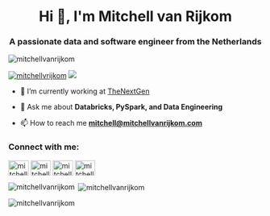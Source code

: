 
<h1 align="center">Hi 👋, I'm Mitchell van Rijkom</h1>
<h3 align="center">A passionate data and software engineer from the Netherlands</h3>

<p align="left"> <img src="https://komarev.com/ghpvc/?username=mitchellvanrijkom&label=Profile%20views&color=0e75b6&style=flat" alt="mitchellvanrijkom" /> </p>

<!-- <p align="left"> <a href="https://github.com/ryo-ma/github-profile-trophy"><img src="https://github-profile-trophy.vercel.app/?username=mitchellvanrijkom" alt="mitchellvanrijkom" /></a> </p> -->

<p align="left"> 
 <a href="https://twitter.com/mitchellvrijkom" target="blank"><img src="https://img.shields.io/twitter/follow/mitchellvrijkom?logo=twitter&style=for-the-badge" alt="mitchellvrijkom" /></a>
<a href="https://www.linkedin.com/in/mitchellvrijkom/">
    <img src="https://img.shields.io/badge/LinkedIn-1000+-blue?label=LinkedIn&logo=LinkedIn&style=for-the-badge" />
  </a>
</p>

- 🔭 I’m currently working at [TheNextGen](https://www.thenextgen.nl/)

- 💬 Ask me about **Databricks, PySpark, and Data Engineering**

- 📫 How to reach me **mitchell@mitchellvanrijkom.com**

<h3 align="left">Connect with me:</h3>
<p align="left">
<a href="https://twitter.com/mitchellvrijkom" target="blank"><img align="center" src="https://raw.githubusercontent.com/rahuldkjain/github-profile-readme-generator/master/src/images/icons/Social/twitter.svg" alt="mitchellvrijkom" height="30" width="40" /></a>
<a href="https://linkedin.com/in/mitchellvrijkom" target="blank"><img align="center" src="https://raw.githubusercontent.com/rahuldkjain/github-profile-readme-generator/master/src/images/icons/Social/linked-in-alt.svg" alt="mitchellvrijkom" height="30" width="40" /></a>
<a href="https://fb.com/mitchellvrijkom" target="blank"><img align="center" src="https://raw.githubusercontent.com/rahuldkjain/github-profile-readme-generator/master/src/images/icons/Social/facebook.svg" alt="mitchellvrijkom" height="30" width="40" /></a>
<a href="https://instagram.com/mitchellvr" target="blank"><img align="center" src="https://raw.githubusercontent.com/rahuldkjain/github-profile-readme-generator/master/src/images/icons/Social/instagram.svg" alt="mitchellvrijkom" height="30" width="40" /></a>
</p>

<!-- 
<h3 align="left">Support:</h3>
<p><a href="https://www.buymeacoffee.com/mitchellvanrijkom"> <img align="left" src="https://cdn.buymeacoffee.com/buttons/v2/default-yellow.png" height="50" width="210" alt="mitchellvanrijkom" /></a></p><br><br>
 -->
<p><img align="left" src="https://github-readme-stats.vercel.app/api/top-langs?username=mitchellvanrijkom&show_icons=true&locale=en&layout=compact" alt="mitchellvanrijkom" /></p>

<p>&nbsp;<img align="center" src="https://github-readme-stats.vercel.app/api?username=mitchellvanrijkom&show_icons=true&locale=en" alt="mitchellvanrijkom" /></p>

<p><img align="center" src="https://github-readme-streak-stats.herokuapp.com/?user=mitchellvanrijkom&" alt="mitchellvanrijkom" /></p>
